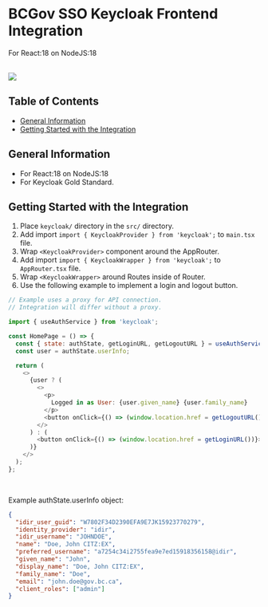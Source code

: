 # BCGov SSO Keycloak Frontend Integration

For React:18 on NodeJS:18

<br />

<img src="https://user-images.githubusercontent.com/16313579/224582406-c5f9491b-00be-4889-a4fe-b18987ec1e4c.png">

## Table of Contents

- [General Information](#general-information)
- [Getting Started with the Integration](#getting-started-with-the-integration)

## General Information

- For React:18 on NodeJS:18
- For Keycloak Gold Standard.

## Getting Started with the Integration

1. Place `keycloak/` directory in the `src/` directory.
2. Add import `import { KeycloakProvider } from 'keycloak';` to `main.tsx` file.
3. Wrap `<KeycloakProvider>` component around the AppRouter.
4. Add import `import { KeycloakWrapper } from 'keycloak';` to `AppRouter.tsx` file.
5. Wrap `<KeycloakWrapper>` around Routes inside of Router.
6. Use the following example to implement a login and logout button.

```JavaScript
// Example uses a proxy for API connection.
// Integration will differ without a proxy.

import { useAuthService } from 'keycloak';

const HomePage = () => {
  const { state: authState, getLoginURL, getLogoutURL } = useAuthService();
  const user = authState.userInfo;

  return (
    <>
      {user ? (
        <>
          <p>
            Logged in as User: {user.given_name} {user.family_name}
          </p>
          <button onClick={() => (window.location.href = getLogoutURL())}>Logout</button>
        </>
      ) : (
        <button onClick={() => (window.location.href = getLoginURL())}>Login with IDIR</button>
      )}
    </>
  );
};
```

<br />

Example authState.userInfo object:

```JSON
{
  "idir_user_guid": "W7802F34D2390EFA9E7JK15923770279",
  "identity_provider": "idir",
  "idir_username": "JOHNDOE",
  "name": "Doe, John CITZ:EX",
  "preferred_username": "a7254c34i2755fea9e7ed15918356158@idir",
  "given_name": "John",
  "display_name": "Doe, John CITZ:EX",
  "family_name": "Doe",
  "email": "john.doe@gov.bc.ca",
  "client_roles": ["admin"]
}
```
